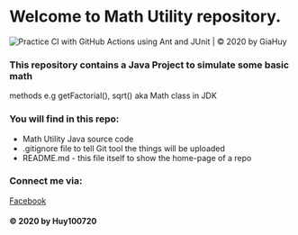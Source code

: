 # Welcome to Math Utility repository.
![Practice CI with GitHub Actions using Ant and JUnit | © 2020 by GiaHuy](https://github.com/Huy100720/math-util-example/workflows/Practice%20CI%20with%20GitHub%20Actions%20using%20Ant%20and%20JUnit%20%7C%20%C2%A9%202020%20by%20GiaHuy/badge.svg)

### This repository contains a Java Project to simulate some basic math
methods e.g getFactorial(), sqrt() aka Math class in JDK

### You will find in this repo:
* Math Utility Java source code
* .gitignore file to tell Git tool the things will be uploaded
* README.md - this file itself to show the home-page of a repo

### Connect me via:
[Facebook](https://www.facebook.com/giahuy100720)
 
#### © 2020 by Huy100720
